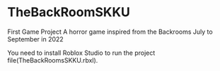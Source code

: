 # TheBackRoomSKKU

First Game Project
A horror game inspired from the Backrooms
July to September in 2022

You need to install Roblox Studio to run the project file(TheBackRoomsSKKU.rbxl).
